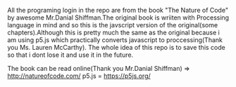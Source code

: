 All the programing login in the repo are from the book "The Nature of Code" by awesome Mr.Danial Shiffman.The original book is wriiten with 
Processing language in mind and so this is the javscript version of the original(some chapters).Although this is pretty much the same 
as the original because i am using p5.js which practically converts javascript to proccessing(Thank you Ms. Lauren McCarthy).
The whole idea of this repo is to save this code so that i dont lose it and use it in the future.

The book can be read online(Thank you Mr.Danial Shiffman) => http://natureofcode.com/
p5.js = https://p5js.org/ 
